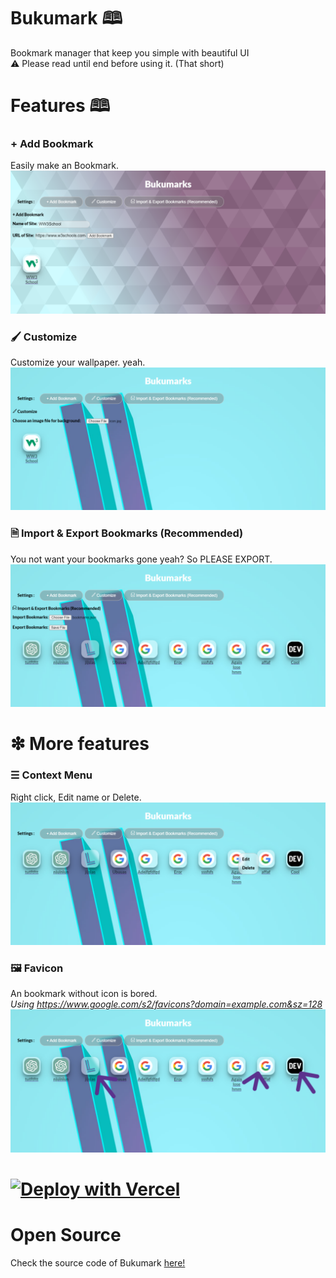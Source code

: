 # Bukumark 🕮
Bookmark manager that keep you simple with beautiful UI  
⚠ Please read until end before using it. (That short)

# Features 🕮

### + Add Bookmark
Easily make an Bookmark.
![img](img/1_v2.png)

### 🖌 Customize
Customize your wallpaper. yeah.
![img](img/2_v2.png)

### 🗎 Import & Export Bookmarks (Recommended)
You not want your bookmarks gone yeah? So PLEASE EXPORT.
![img](img/3_v2.png)

# ❇ More features

### ☰ Context Menu
Right click, Edit name or Delete.
![img](img/4_v2.png)

### 🖼 Favicon
An bookmark without icon is bored.  
*Using https://www.google.com/s2/favicons?domain=example.com&sz=128*
![img](img/5_v2.png)

# [![Deploy with Vercel](https://vercel.com/button)](https://vercel.com/new/clone?repository-url=https%3A%2F%2Fgithub.com%2FLIGMATV%2FBukumark)

# Open Source
Check the source code of Bukumark [here!](https://raw.githubusercontent.com/LIGMATV/Bukumark/main/index.html)
